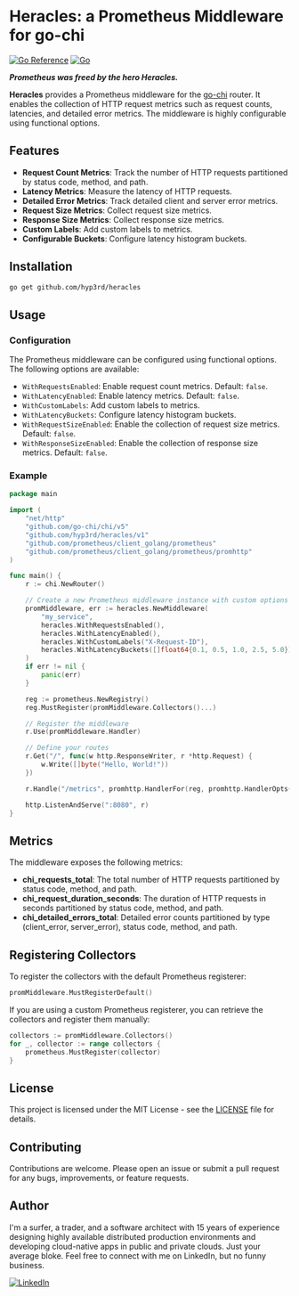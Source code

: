 # Heracles: a Prometheus Middleware for go-chi

[![Go Reference](https://pkg.go.dev/badge/github.com/hyp3rd/heracles.svg)](https://pkg.go.dev/github.com/hyp3rd/heracles) [![Go](https://github.com/hyp3rd/heracles/actions/workflows/go.yml/badge.svg?branch=main)](https://github.com/hyp3rd/heracles/actions/workflows/go.yml)

_**Prometheus was freed by the hero Heracles.**_

**Heracles** provides a Prometheus middleware for the [go-chi](https://github.com/go-chi/chi) router. It enables the collection of HTTP request metrics such as request counts, latencies, and detailed error metrics. The middleware is highly configurable using functional options.

## Features

- **Request Count Metrics**: Track the number of HTTP requests partitioned by status code, method, and path.
- **Latency Metrics**: Measure the latency of HTTP requests.
- **Detailed Error Metrics**: Track detailed client and server error metrics.
- **Request Size Metrics**: Collect request size metrics.
- **Response Size Metrics**: Collect response size metrics.
- **Custom Labels**: Add custom labels to metrics.
- **Configurable Buckets**: Configure latency histogram buckets.

## Installation

```bash
go get github.com/hyp3rd/heracles
```

## Usage

### Configuration

The Prometheus middleware can be configured using functional options. The following options are available:

- `WithRequestsEnabled`: Enable request count metrics. Default: `false`.
- `WithLatencyEnabled`: Enable latency metrics. Default: `false`.
- `WithCustomLabels`: Add custom labels to metrics.
- `WithLatencyBuckets`: Configure latency histogram buckets.
- `WithRequestSizeEnabled`: Enable the collection of request size metrics. Default: `false`.
- `WithResponseSizeEnabled`: Enable the collection of response size metrics. Default: `false`.

### Example

```go
package main

import (
    "net/http"
    "github.com/go-chi/chi/v5"
    "github.com/hyp3rd/heracles/v1"
    "github.com/prometheus/client_golang/prometheus"
    "github.com/prometheus/client_golang/prometheus/promhttp"
)

func main() {
    r := chi.NewRouter()

    // Create a new Prometheus middleware instance with custom options
    promMiddleware, err := heracles.NewMiddleware(
        "my_service",
        heracles.WithRequestsEnabled(),
        heracles.WithLatencyEnabled(),
        heracles.WithCustomLabels("X-Request-ID"),
        heracles.WithLatencyBuckets([]float64{0.1, 0.5, 1.0, 2.5, 5.0}),
    )
    if err != nil {
        panic(err)
    }

    reg := prometheus.NewRegistry()
    reg.MustRegister(promMiddleware.Collectors()...)

    // Register the middleware
    r.Use(promMiddleware.Handler)

    // Define your routes
    r.Get("/", func(w http.ResponseWriter, r *http.Request) {
        w.Write([]byte("Hello, World!"))
    })

    r.Handle("/metrics", promhttp.HandlerFor(reg, promhttp.HandlerOpts{}))

    http.ListenAndServe(":8080", r)
}
```

## Metrics

The middleware exposes the following metrics:

- **chi_requests_total**: The total number of HTTP requests partitioned by status code, method, and path.
- **chi_request_duration_seconds**: The duration of HTTP requests in seconds partitioned by status code, method, and path.
- **chi_detailed_errors_total**: Detailed error counts partitioned by type (client_error, server_error), status code, method, and path.

## Registering Collectors

To register the collectors with the default Prometheus registerer:

```go
promMiddleware.MustRegisterDefault()
```

If you are using a custom Prometheus registerer, you can retrieve the collectors and register them manually:

```go
collectors := promMiddleware.Collectors()
for _, collector := range collectors {
    prometheus.MustRegister(collector)
}
```

## License

This project is licensed under the MIT License - see the [LICENSE](LICENSE) file for details.

## Contributing

Contributions are welcome. Please open an issue or submit a pull request for any bugs, improvements, or feature requests.

## Author

I'm a surfer, a trader, and a software architect with 15 years of experience designing highly available distributed production environments and developing cloud-native apps in public and private clouds. Just your average bloke. Feel free to connect with me on LinkedIn, but no funny business.

[![LinkedIn](https://img.shields.io/badge/LinkedIn-0077B5?style=for-the-badge&logo=linkedin&logoColor=white)](https://www.linkedin.com/in/francesco-cosentino/)

